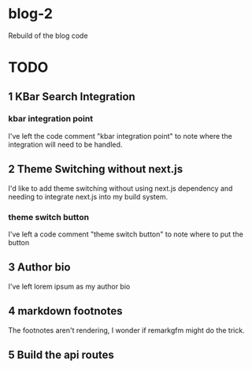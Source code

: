 # blog-2
Rebuild of the blog code


# TODO

## 1 KBar Search Integration

### kbar integration point

I've left the code comment "kbar integration point" to note where the integration will need to be handled.

## 2 Theme Switching without next.js

I'd like to add theme switching without using next.js dependency and needing to integrate next.js into my build system.

### theme switch button

I've left a code comment "theme switch button" to note where to put the button

## 3 Author bio

I've left lorem ipsum as my author bio

## 4 markdown footnotes

The footnotes aren't rendering, I wonder if remarkgfm might do the trick.

## 5 Build the api routes
